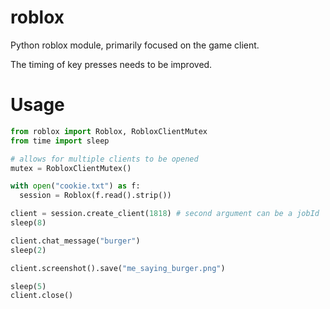 # roblox
Python roblox module, primarily focused on the game client.

The timing of key presses needs to be improved.

# Usage
```python
from roblox import Roblox, RobloxClientMutex
from time import sleep

# allows for multiple clients to be opened
mutex = RobloxClientMutex()

with open("cookie.txt") as f:
  session = Roblox(f.read().strip())

client = session.create_client(1818) # second argument can be a jobId
sleep(8)

client.chat_message("burger")
sleep(2)

client.screenshot().save("me_saying_burger.png")

sleep(5)
client.close()
```
